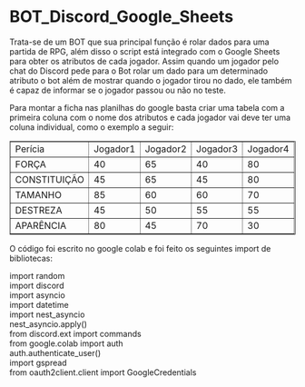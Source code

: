 # BOT_Discord_Google_Sheets
Trata-se de um BOT que sua principal função é rolar dados para uma partida de RPG, além disso o script está integrado com o Google Sheets para obter os atributos de cada jogador. Assim quando um jogador pelo chat do Discord pede para o Bot rolar um dado para um determinado atributo o bot além de mostrar quando o jogador tirou no dado, ele também é capaz de informar se o jogador passou ou não no teste.

Para montar a ficha nas planilhas do google basta criar uma tabela com a primeira coluna com o nome dos atributos e cada jogador vai deve ter uma coluna individual, como o exemplo a seguir:

<table border = 1>
<tr><td>Perícia</td><td>Jogador1</td><td>Jogador2</td><td>Jogador3</td><td>Jogador4</td></tr>
<tr><td>FORÇA</td><td>40</td><td>65</td><td>40</td><td>80</td></tr>
<tr><td>CONSTITUIÇÃO</td><td>45</td><td>65</td><td>45</td><td>80</td></tr>
<tr><td>TAMANHO</td><td>85</td><td>60</td><td>60</td><td>70</td></tr>
<tr><td>DESTREZA</td><td>45</td><td>50</td><td>55</td><td>55</td></tr>
<tr><td>APARÊNCIA</td><td>80</td><td>45</td><td>70</td><td>30</td></tr>
</table>
  
O código foi escrito no google colab e foi feito os seguintes import de bibliotecas:

import random <br>
import discord <br>
import asyncio <br>
import datetime <br>
import nest_asyncio <br>
nest_asyncio.apply() <br>
from discord.ext import commands <br>
from google.colab import auth <br>
auth.authenticate_user() <br>
import gspread <br>
from oauth2client.client import GoogleCredentials
